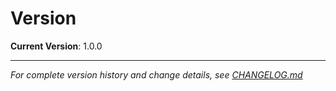 # Version

**Current Version**: 1.0.0

---

*For complete version history and change details, see [CHANGELOG.md](CHANGELOG.md)*